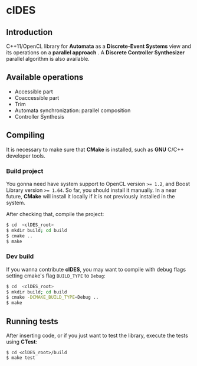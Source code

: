 # clDES

## Introduction

C++11/OpenCL library for **Automata** as a **Discrete-Event Systems** view
and its operations on a **parallel approach** . A **Discrete Controller
Synthesizer** parallel algorithm is also available.

## Available operations

* Accessible part
* Coaccessible part
* Trim
* Automata synchronization: parallel composition
* Controller Synthesis

## Compiling

It is necessary to make sure that **CMake** is installed, such as **GNU** C/C++
developer tools.

### Build project

You gonna need have system support to OpenCL version `>= 1.2`, and Boost
Library version `>= 1.64`. So far, you should install it manually. In a near
future, **CMake** will install it locally if it is not previously installed in
the system.

After checking that, compile the project:

```bash
$ cd  <clDES_root>
$ mkdir build; cd build
$ cmake ..
$ make
```

### Dev build

If you wanna contribute **clDES**, you may want to compile with debug flags
setting cmake's flag `BUILD_TYPE` to `Debug`:

```bash
$ cd  <clDES_root>
$ mkdir build; cd build
$ cmake -DCMAKE_BUILD_TYPE=Debug ..
$ make
```

## Running tests

After inserting code, or if you just want to test the library, execute the tests
using **CTest**:

```
$ cd <clDES_root>/build
$ make test
```
